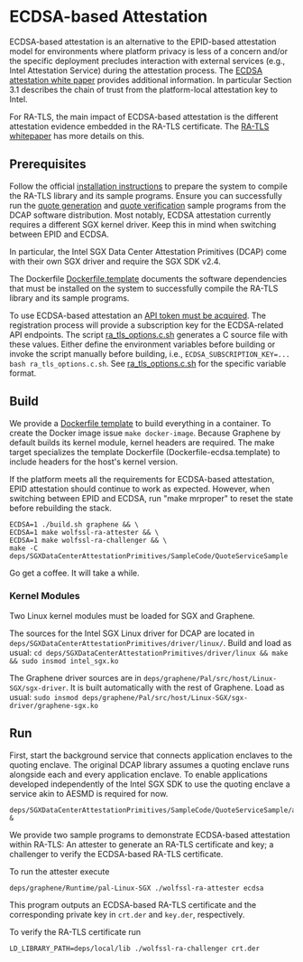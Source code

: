 # ECDSA-based Attestation

ECDSA-based attestation is an alternative to the EPID-based attestation model for environments where platform privacy is less of a concern and/or the specific deployment precludes interaction with external services (e.g., Intel Attestation Service) during the attestation process. The [ECDSA attestation white paper](https://software.intel.com/sites/default/files/managed/f1/b8/intel-sgx-support-for-third-party-attestation.pdf) provides additional information. In particular Section 3.1 describes the chain of trust from the platform-local attestation key to Intel.

For RA-TLS, the main impact of ECDSA-based attestation is the different attestation evidence embedded in the RA-TLS certificate. The [RA-TLS whitepaper](whitepaper.pdf) has more details on this.

## Prerequisites

Follow the official [installation instructions](https://01.org/intel-softwareguard-extensions/downloads/intel-sgx-dcap-linux-1.0.1-release) to prepare the system to compile the RA-TLS library and its sample programs. Ensure you can successfully run the [quote generation](https://github.com/intel/SGXDataCenterAttestationPrimitives/tree/master/SampleCode/QuoteGenerationSample) and [quote verification](https://github.com/intel/SGXDataCenterAttestationPrimitives/tree/master/QuoteVerification/Src) sample programs from the DCAP software distribution. Most notably, ECDSA attestation currently requires a different SGX kernel driver. Keep this in mind when switching between EPID and ECDSA.

In particular, the Intel SGX Data Center Attestation Primitives (DCAP) come with their own SGX driver and require the SGX SDK v2.4.

The Dockerfile [Dockerfile.template](Dockerfile.template) documents the software dependencies that must be installed on the system to successfully compile the RA-TLS library and its sample programs.

To use ECDSA-based attestation an [API token must be acquired](https://api.portal.trustedservices.intel.com/provisioning-certification). The registration process will provide a subscription key for the ECDSA-related API endpoints. The script [ra_tls_options.c.sh](ra_tls_options.c.sh) generates a C source file with these values. Either define the environment variables before building or invoke the script manually before building, i.e., `ECDSA_SUBSCRIPTION_KEY=... bash ra_tls_options.c.sh`. See [ra_tls_options.c.sh](ra_tls_options.c.sh) for the specific variable format. 

## Build

We provide a [Dockerfile template](Dockerfile.template) to build everything in a container. To create the Docker image issue ```make docker-image```. Because Graphene by default builds its kernel module, kernel headers are required. The make target specializes the template Dockerfile (Dockerfile-ecdsa.template) to include headers for the host's kernel version.

If the platform meets all the requirements for ECDSA-based attestation, EPID attestation should continue to work as expected. However, when switching between EPID and ECDSA, run "make mrproper" to reset the state before rebuilding the stack.

```
ECDSA=1 ./build.sh graphene && \
ECDSA=1 make wolfssl-ra-attester && \
ECDSA=1 make wolfssl-ra-challenger && \
make -C deps/SGXDataCenterAttestationPrimitives/SampleCode/QuoteServiceSample
```

Go get a coffee. It will take a while.

### Kernel Modules

Two Linux kernel modules must be loaded for SGX and Graphene.

The sources for the Intel SGX Linux driver for DCAP are located in ```deps/SGXDataCenterAttestationPrimitives/driver/linux/```. Build and load as usual: ```cd deps/SGXDataCenterAttestationPrimitives/driver/linux && make && sudo insmod intel_sgx.ko```

The Graphene driver sources are in ```deps/graphene/Pal/src/host/Linux-SGX/sgx-driver```. It is built automatically with the rest of Graphene. Load as usual: ```sudo insmod deps/graphene/Pal/src/host/Linux-SGX/sgx-driver/graphene-sgx.ko```

## Run

First, start the background service that connects application enclaves to the quoting enclave. The original DCAP library assumes a quoting enclave runs alongside each and every application enclave. To enable applications developed independently of the Intel SGX SDK to use the quoting enclave a service akin to AESMD is required for now.

```
deps/SGXDataCenterAttestationPrimitives/SampleCode/QuoteServiceSample/app &
```

We provide two sample programs to demonstrate ECDSA-based attestation within RA-TLS: An attester to generate an RA-TLS certificate and key; a challenger to verify the ECDSA-based RA-TLS certificate.

To run the attester execute

```
deps/graphene/Runtime/pal-Linux-SGX ./wolfssl-ra-attester ecdsa
```

This program outputs an ECDSA-based RA-TLS certificate and the corresponding private key in ```crt.der``` and ```key.der```, respectively.

To verify the RA-TLS certificate run

```
LD_LIBRARY_PATH=deps/local/lib ./wolfssl-ra-challenger crt.der
```
